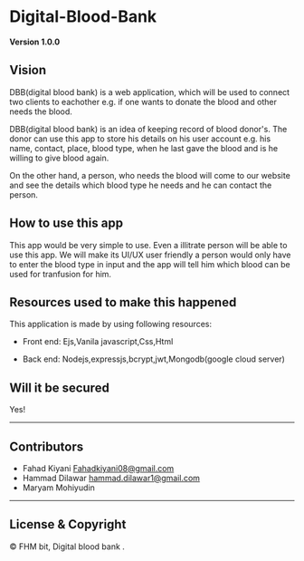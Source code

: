 # Digital-Blood-Bank


**Version 1.0.0**
## Vision
 DBB(digital blood bank) is a web application, which will be used to connect two clients to eachother e.g. if one wants to donate the blood and other needs the blood.

 DBB(digital blood bank) is an idea of keeping record of blood donor's. The donor can use this app to store his details on his user account e.g. his name, contact, place, blood type, when he last gave the blood and is he willing to give blood again.
 
 On the other hand, a person, who needs the blood will come to our website and see the details which blood type he needs and he can contact the person.

## How to use this app
 This app would be very simple to use. Even a illitrate person will be able to use this app. We will make its UI/UX user friendly a person would only have to enter the blood type in input and the app will tell him which blood can be used for tranfusion for him. 

## Resources used to make this happened

This application is made by using following resources:
- Front end:
Ejs,Vanila javascript,Css,Html

- Back end:
Nodejs,expressjs,bcrypt,jwt,Mongodb(google cloud server)

 ## Will it be secured
 
Yes!

---
## Contributors

- Fahad Kiyani <Fahadkiyani08@gmail.com>
- Hammad Dilawar <hammad.dilawar1@gmail.com>
- Maryam Mohiyudin

---

## License & Copyright

© FHM bit, Digital blood bank .
